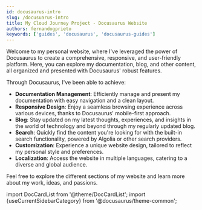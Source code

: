 ```yaml
---
id: docusaurus-intro
slug: /docusuarus-intro
title: My Cloud Journey Project - Docusaurus Website
authors: fernandogprieto
keywords: ['guides', 'docusaurus', 'docusaurus-guides']
---
```


Welcome to my personal website, where I've leveraged the power of Docusaurus to create a comprehensive, responsive, and user-friendly platform. Here, you can explore my documentation, blog, and other content, all organized and presented with Docusaurus' robust features.

Through Docusaurus, I've been able to achieve:

- **Documentation Management**: Efficiently manage and present my documentation with easy navigation and a clean layout.
- **Responsive Design**: Enjoy a seamless browsing experience across various devices, thanks to Docusaurus' mobile-first approach.
- **Blog**: Stay updated on my latest thoughts, experiences, and insights in the world of technology and beyond through my regularly updated blog.
- **Search**: Quickly find the content you're looking for with the built-in search functionality, powered by Algolia or other search providers.
- **Customization**: Experience a unique website design, tailored to reflect my personal style and preferences.
- **Localization**: Access the website in multiple languages, catering to a diverse and global audience.

Feel free to explore the different sections of my website and learn more about my work, ideas, and passions.

import DocCardList from '@theme/DocCardList'; import {useCurrentSidebarCategory} from '@docusaurus/theme-common';

<DocCardList items={useCurrentSidebarCategory().items}/>